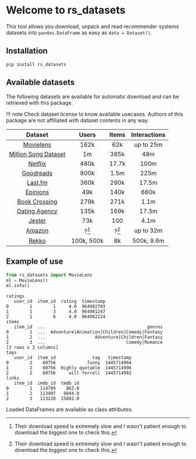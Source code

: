 # Welcome to rs_datasets

This tool allows you download, unpack and read 
recommender systems datasets into `pandas.DataFrame` as easy as `data = Dataset()`.

## Installation
```
pip install rs_datasets
```

## Available datasets

The following datasets are available for automatic download and 
can be retrieved with this package.

!!! note 
    Check dataset license to know available usecases. 
    Authors of this package are not affiliated with dataset contents in any way.

|                  Dataset                   | Users | Items | Interactions |
| :----------------------------------------: | :---: | :---: | :----------: |
|     [Movielens](Datasets/movielens.md)     | 162k  |  62k  |  up to 25m   |
|  [Million Song Dataset](Datasets/msd.md)   |  1m   | 385k  |     48m      |
|       [Netflix](Datasets/netflix.md)         | 480k  | 17.7k |     100m     |
|     [Goodreads](Datasets/goodreads.md)     | 800k  | 1.5m  |     225m     |
|       [Last.fm](Datasets/lastfm.md)        | 360k  | 290k  |    17.5m     |
|      [Epinions](Datasets/epinions.md)      |  49k  | 140k  |     660k     |
|     [Book Crossing](Datasets/bookx.md)     | 279k  | 271k  |     1.1m     |
| [Dating Agency](Datasets/dating_agency.md) | 135k  | 169k  |    17.3m     |
|        [Jester](Datasets/jester.md)        |  73k  |  100  |     4.1m     |
|        [Amazon](Datasets/amazon.md)        | ?[^*] | ?[^*] |  up to 32m   |
|        [Rekko](Datasets/rekko.md)          | 100k, 500k |  8k   |  500k, 9.6m  |



[^*]: Their download speed is extremely slow and I wasn't patient enough to download the biggest one to check this.


    


## Example of use

```python
from rs_datasets import MovieLens
ml = MovieLens()
ml.info()
```
```text
ratings
   user_id  item_id  rating  timestamp
0        1        1     4.0  964982703
1        1        3     4.0  964981247
2        1        6     4.0  964982224
items
   item_id  ...                                       genres
0        1  ...  Adventure|Animation|Children|Comedy|Fantasy
1        2  ...                   Adventure|Children|Fantasy
2        3  ...                               Comedy|Romance
[3 rows x 3 columns]
tags
   user_id  item_id              tag   timestamp
0        2    60756            funny  1445714994
1        2    60756  Highly quotable  1445714996
2        2    60756     will ferrell  1445714992
links
   item_id  imdb_id  tmdb_id
0        1   114709    862.0
1        2   113497   8844.0
2        3   113228  15602.0
```
Loaded DataFrames are available as class attributes.
